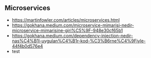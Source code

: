 ## Microservices

- https://martinfowler.com/articles/microservices.html
- https://gokhana.medium.com/microservice-mimarisi-nedir-microservice-mimarisine-giri%C5%9F-948e30cf65b1
- https://gokhana.medium.com/dependency-injection-nedir-nas%C4%B1l-uygulan%C4%B1r-kod-%C3%B6rne%C4%9Fiyle-44f4b0d576e4
- test